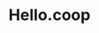 ---
blog: https://blog.hello.coop/
codehost: https://github.com/https://github.com/HelloCoop
linkedin: https://linkedin.com/company/HelloCoop
logohandle: hellocoop
sort: hellocoop
title: Hello.coop
twitter: https://x.com/HelloCoop
website: https://www.hello.coop/
youtube: https://youtube.com/@HelloCoop
---